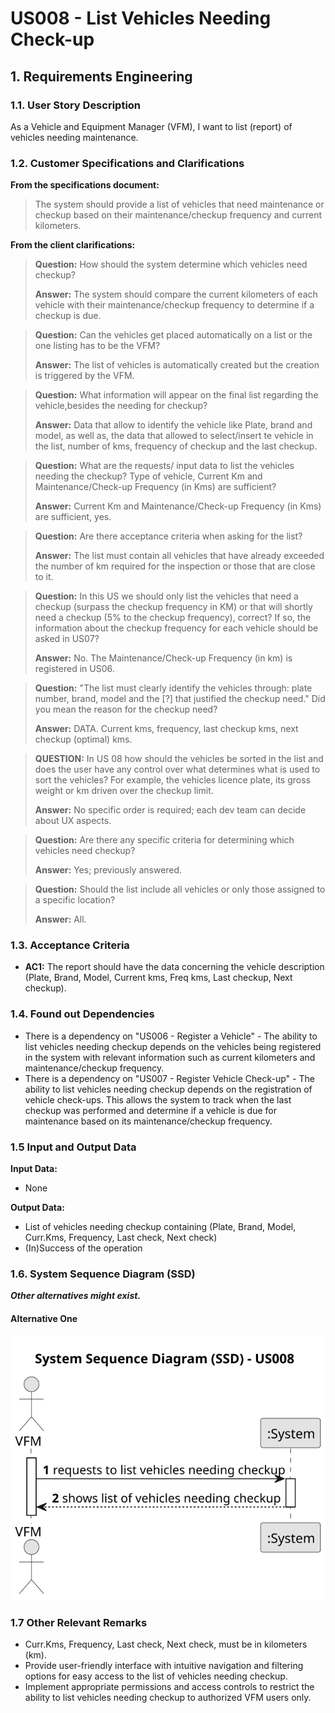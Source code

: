 # US008 - List Vehicles Needing Check-up 


## 1. Requirements Engineering

### 1.1. User Story Description

As a Vehicle and Equipment Manager (VFM), I want to list (report) of vehicles needing maintenance.

### 1.2. Customer Specifications and Clarifications 

**From the specifications document:**

>	The system should provide a list of vehicles that need maintenance or checkup based on their maintenance/checkup frequency and current kilometers. 

**From the client clarifications:**

> **Question:** How should the system determine which vehicles need checkup?
>
> **Answer:** The system should compare the current kilometers of each vehicle with their maintenance/checkup frequency to determine if a checkup is due.

>  **Question:** Can the vehicles get placed automatically on a list or the one listing has to be the VFM?
>
> **Answer:** The list of vehicles is automatically created but the creation is triggered by the VFM.

>  **Question:** What information will appear on the final list regarding the vehicle,besides the needing for checkup?
>
> **Answer:** Data that allow to identify the vehicle like Plate, brand and model, as well as, the data that allowed to select/insert te vehicle in the list, number of kms, frequency of checkup and the last checkup.

>  **Question:** What are the requests/ input data to list the vehicles needing the checkup? Type of vehicle, Current Km and Maintenance/Check-up Frequency (in Kms) are sufficient?
>
> **Answer:** Current Km and Maintenance/Check-up Frequency (in Kms) are sufficient, yes.

>  **Question:** Are there acceptance criteria when asking for the list?
>
> **Answer:** The list must contain all vehicles that have already exceeded the number of km required for the inspection or those that are close to it.

>  **Question:**  In this US we should only list the vehicles that need a checkup (surpass the checkup frequency in KM) or that will shortly need a checkup (5% to the checkup frequency), correct? If so, the information about the checkup frequency for each vehicle should be asked in US07?
>
> **Answer:** No. The Maintenance/Check-up Frequency (in km) is registered in US06.

>  **Question:** "The list must clearly identify the vehicles through: plate number, brand, model and the [?] that justified the checkup need." Did you mean the reason for the checkup need?
>
> **Answer:** DATA. Current kms, frequency, last checkup kms, next checkup (optimal) kms.

> **QUESTION:**  In US 08 how should the vehicles be sorted in the list and does the user have any control over what determines what is used to sort the vehicles? For example, the vehicles licence plate, its gross weight or km driven over the checkup limit.
>
> **Answer:** No specific order is required; each dev team can decide about UX aspects.

> **Question:** Are there any specific criteria for determining which vehicles need checkup?
> 
> **Answer:** Yes; previously answered.

> **Question:** Should the list include all vehicles or only those assigned to a specific location?
>
> **Answer:** All.

### 1.3. Acceptance Criteria

* **AC1:** The report should have the data concerning the vehicle description (Plate, Brand, Model, Current kms, Freq kms, Last checkup, Next checkup).

### 1.4. Found out Dependencies

* There is a dependency on "US006 - Register a Vehicle" - The ability to list vehicles needing checkup depends on the vehicles being registered in the system with relevant information such as current kilometers and maintenance/checkup frequency.
* There is a dependency on "US007 - Register Vehicle Check-up" - The ability to list vehicles needing checkup depends on the registration of vehicle check-ups. This allows the system to track when the last checkup was performed and determine if a vehicle is due for maintenance based on its maintenance/checkup frequency.

### 1.5 Input and Output Data

**Input Data:**

* None

**Output Data:**

* List of vehicles needing checkup containing (Plate, Brand, Model, Curr.Kms, Frequency, Last check, Next check)
* (In)Success of the operation  

### 1.6. System Sequence Diagram (SSD)

**_Other alternatives might exist._**

#### Alternative One

![System Sequence Diagram - Alternative One](svg/us008-system-sequence-diagram-alternative-one.svg)

### 1.7 Other Relevant Remarks

* Curr.Kms, Frequency, Last check, Next check, must be in kilometers (km).
* Provide user-friendly interface with intuitive navigation and filtering options for easy access to the list of vehicles needing checkup.
* Implement appropriate permissions and access controls to restrict the ability to list vehicles needing checkup to authorized VFM users only.